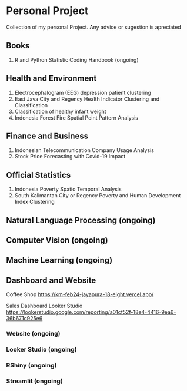 # Personal Project
Collection of my personal Project. Any advice or sugestion is apreciated  

## Books
1.  R and Python Statistic Coding Handbook (ongoing)

## Health and Environment
1.	Electrocephalogram (EEG) depression patient clustering
2.	East Java City and Regency Health Indicator Clustering and Classification
3.	Classification of healthy infant weight
4.	Indonesia Forest Fire Spatial Point Pattern Analysis

## Finance and Business
1. Indonesian Telecommunication Company Usage Analysis
2. Stock Price Forecasting with Covid-19 Impact

## Official Statistics
1. Indonesia Poverty Spatio Temporal Analysis
2. South Kalimantan City or Regency Poverty and Human Development Index Clustering

## Natural Language Processing (ongoing)

## Computer Vision (ongoing)

## Machine Learning (ongoing)

## Dashboard and Website
Coffee Shop
https://km-feb24-jayapura-18-eight.vercel.app/

Sales Dashboard Looker Studio
https://lookerstudio.google.com/reporting/a01cf52f-18e4-4416-9ea6-36b671c925e6

### Website (ongoing)
### Looker Studio (ongoing)
### RShiny (ongoing)
### Streamlit (ongoing)
